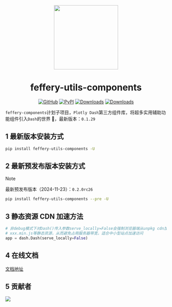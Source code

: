 <p align="center">
	<img src="./fuc-logo.svg" height=200></img>
</p>
<h1 align="center">feffery-utils-components</h1>
<div align="center">

[![GitHub](https://img.shields.io/github/license/plotly/dash.svg?color=dark-green)](https://github.com/plotly/dash/blob/master/LICENSE)
[![PyPI](https://img.shields.io/pypi/v/feffery-utils-components.svg?color=dark-green)](https://pypi.org/project/feffery-utils-components/)
[![Downloads](https://pepy.tech/badge/feffery-utils-components)](https://pepy.tech/project/feffery-utils-components)
[![Downloads](https://pepy.tech/badge/feffery-utils-components/month)](https://pepy.tech/project/feffery-utils-components)

</div>

`feffery-components`计划子项目，`Plotly Dash`第三方组件库，将超多实用辅助功能组件引入`Dash`的世界 🥳，最新版本：`0.1.29`

## 1 最新版本安装方式

```bash
pip install feffery-utils-components -U
```

## 2 最新预发布版本安装方式

> [!NOTE]  
> 最新预发布版本（2024-11-23）：`0.2.0rc26`

```bash
pip install feffery-utils-components --pre -U
```

## 3 静态资源 CDN 加速方法

```Python
# 非debug模式下对Dash()传入参数serve_locally=False会强制浏览器端从unpkg cdn加载各个依赖的
# xxx.min.js等静态资源，从而避免占用服务器带宽，适合中小型站点加速访问
app = dash.Dash(serve_locally=False)
```

## 4 在线文档

<a href='http://fuc.feffery.tech/' target='_blank'>文档地址</a>

## 5 贡献者

<a href = "https://github.com/CNFeffery/feffery-utils-components/graphs/contributors">
  <img src = "https://contrib.rocks/image?repo=CNFeffery/feffery-utils-components"/>
</a>
